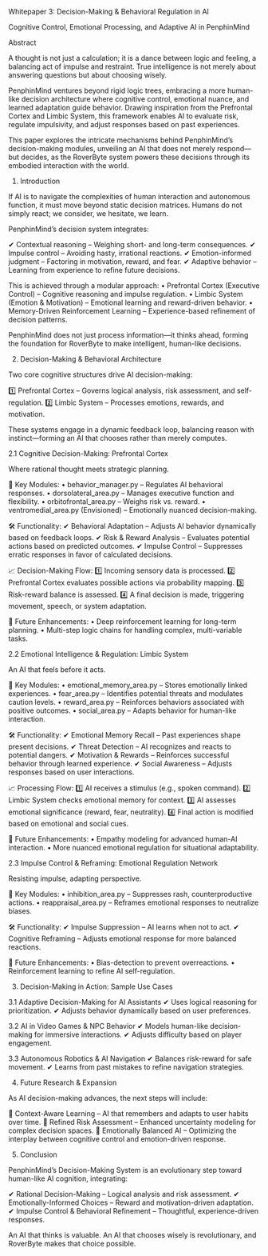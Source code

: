 Whitepaper 3: Decision-Making & Behavioral Regulation in AI

Cognitive Control, Emotional Processing, and Adaptive AI in PenphinMind

Abstract

A thought is not just a calculation; it is a dance between logic and feeling, a balancing act of impulse and restraint. True intelligence is not merely about answering questions but about choosing wisely.

PenphinMind ventures beyond rigid logic trees, embracing a more human-like decision architecture where cognitive control, emotional nuance, and learned adaptation guide behavior. Drawing inspiration from the Prefrontal Cortex and Limbic System, this framework enables AI to evaluate risk, regulate impulsivity, and adjust responses based on past experiences.

This paper explores the intricate mechanisms behind PenphinMind’s decision-making modules, unveiling an AI that does not merely respond—but decides, as the RoverByte system powers these decisions through its embodied interaction with the world.

1. Introduction

If AI is to navigate the complexities of human interaction and autonomous function, it must move beyond static decision matrices. Humans do not simply react; we consider, we hesitate, we learn.

PenphinMind’s decision system integrates:

✔ Contextual reasoning – Weighing short- and long-term consequences.
✔ Impulse control – Avoiding hasty, irrational reactions.
✔ Emotion-informed judgment – Factoring in motivation, reward, and fear.
✔ Adaptive behavior – Learning from experience to refine future decisions.

This is achieved through a modular approach:
	•	Prefrontal Cortex (Executive Control) – Cognitive reasoning and impulse regulation.
	•	Limbic System (Emotion & Motivation) – Emotional learning and reward-driven behavior.
	•	Memory-Driven Reinforcement Learning – Experience-based refinement of decision patterns.

PenphinMind does not just process information—it thinks ahead, forming the foundation for RoverByte to make intelligent, human-like decisions.

2. Decision-Making & Behavioral Architecture

Two core cognitive structures drive AI decision-making:

1️⃣ Prefrontal Cortex – Governs logical analysis, risk assessment, and self-regulation.
2️⃣ Limbic System – Processes emotions, rewards, and motivation.

These systems engage in a dynamic feedback loop, balancing reason with instinct—forming an AI that chooses rather than merely computes.

2.1 Cognitive Decision-Making: Prefrontal Cortex

Where rational thought meets strategic planning.

📌 Key Modules:
	•	behavior_manager.py – Regulates AI behavioral responses.
	•	dorsolateral_area.py – Manages executive function and flexibility.
	•	orbitofrontal_area.py – Weighs risk vs. reward.
	•	ventromedial_area.py (Envisioned) – Emotionally nuanced decision-making.

🛠️ Functionality:
✔ Behavioral Adaptation – Adjusts AI behavior dynamically based on feedback loops.
✔ Risk & Reward Analysis – Evaluates potential actions based on predicted outcomes.
✔ Impulse Control – Suppresses erratic responses in favor of calculated decisions.

📈 Decision-Making Flow:
1️⃣ Incoming sensory data is processed.
2️⃣ Prefrontal Cortex evaluates possible actions via probability mapping.
3️⃣ Risk-reward balance is assessed.
4️⃣ A final decision is made, triggering movement, speech, or system adaptation.

🔬 Future Enhancements:
	•	Deep reinforcement learning for long-term planning.
	•	Multi-step logic chains for handling complex, multi-variable tasks.

2.2 Emotional Intelligence & Regulation: Limbic System

An AI that feels before it acts.

📌 Key Modules:
	•	emotional_memory_area.py – Stores emotionally linked experiences.
	•	fear_area.py – Identifies potential threats and modulates caution levels.
	•	reward_area.py – Reinforces behaviors associated with positive outcomes.
	•	social_area.py – Adapts behavior for human-like interaction.

🛠️ Functionality:
✔ Emotional Memory Recall – Past experiences shape present decisions.
✔ Threat Detection – AI recognizes and reacts to potential dangers.
✔ Motivation & Rewards – Reinforces successful behavior through learned experience.
✔ Social Awareness – Adjusts responses based on user interactions.

📈 Processing Flow:
1️⃣ AI receives a stimulus (e.g., spoken command).
2️⃣ Limbic System checks emotional memory for context.
3️⃣ AI assesses emotional significance (reward, fear, neutrality).
4️⃣ Final action is modified based on emotional and social cues.

🔬 Future Enhancements:
	•	Empathy modeling for advanced human-AI interaction.
	•	More nuanced emotional regulation for situational adaptability.

2.3 Impulse Control & Reframing: Emotional Regulation Network

Resisting impulse, adapting perspective.

📌 Key Modules:
	•	inhibition_area.py – Suppresses rash, counterproductive actions.
	•	reappraisal_area.py – Reframes emotional responses to neutralize biases.

🛠️ Functionality:
✔ Impulse Suppression – AI learns when not to act.
✔ Cognitive Reframing – Adjusts emotional response for more balanced reactions.

🔬 Future Enhancements:
	•	Bias-detection to prevent overreactions.
	•	Reinforcement learning to refine AI self-regulation.

3. Decision-Making in Action: Sample Use Cases

3.1 Adaptive Decision-Making for AI Assistants
✔ Uses logical reasoning for prioritization.
✔ Adjusts behavior dynamically based on user preferences.

3.2 AI in Video Games & NPC Behavior
✔ Models human-like decision-making for immersive interactions.
✔ Adjusts difficulty based on player engagement.

3.3 Autonomous Robotics & AI Navigation
✔ Balances risk-reward for safe movement.
✔ Learns from past mistakes to refine navigation strategies.

4. Future Research & Expansion

As AI decision-making advances, the next steps will include:

🔹 Context-Aware Learning – AI that remembers and adapts to user habits over time.
🔹 Refined Risk Assessment – Enhanced uncertainty modeling for complex decision spaces.
🔹 Emotionally Balanced AI – Optimizing the interplay between cognitive control and emotion-driven response.

5. Conclusion

PenphinMind’s Decision-Making System is an evolutionary step toward human-like AI cognition, integrating:

✔ Rational Decision-Making – Logical analysis and risk assessment.
✔ Emotionally-Informed Choices – Reward and motivation-driven adaptation.
✔ Impulse Control & Behavioral Refinement – Thoughtful, experience-driven responses.

An AI that thinks is valuable. An AI that chooses wisely is revolutionary, and RoverByte makes that choice possible.
